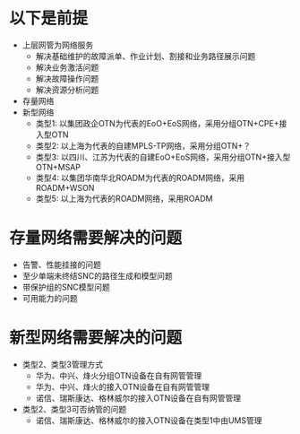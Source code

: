 # 以下是前提
   - 上层网管为网络服务
      - 解决基础维护的故障派单、作业计划、割接和业务路径展示问题
      - 解决业务激活问题
      - 解决故障操作问题
      - 解决资源分析问题
   - 存量网络
   - 新型网络
      - 类型1: 以集团政企OTN为代表的EoO+EoS网络，采用分组OTN+CPE+接入型OTN 
      - 类型2: 以上海为代表的自建MPLS-TP网络，采用分组OTN+？
      - 类型3: 以四川、江苏为代表的自建EoO+EoS网络，采用分组OTN+接入型OTN+MSAP
      - 类型4: 以集团华南华北ROADM为代表的ROADM网络，采用ROADM+WSON
      - 类型5: 以上海为代表的ROADM网络，采用ROADM

# 存量网络需要解决的问题
   - 告警、性能挂接的问题
   - 至少单端未终结SNC的路径生成和模型问题
   - 带保护组的SNC模型问题
   - 可用能力的问题
   
# 新型网络需要解决的问题
   - 类型2、类型3管理方式
      - 华为、中兴、烽火分组OTN设备在自有网管管理
      - 华为、中兴、烽火的接入OTN设备在自有网管管理
      - 诺信、瑞斯康达、格林威尔的接入OTN设备在自有网管管理
   - 类型2、类型3可否纳管的问题
      - 诺信、瑞斯康达、格林威尔的接入OTN设备在类型1中由UMS管理